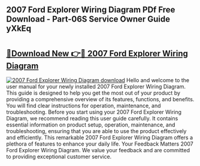 ## 2007 Ford Explorer Wiring Diagram PDf Free Download - Part-06S Service Owner Guide yXkEq

# <h2><a href="http://dfigoio.blite.top/?on=2007+Ford+Explorer+Wiring+Diagram">🔗Download New 👉🔴 2007 Ford Explorer Wiring Diagram</a></h2>

[![2007 Ford Explorer Wiring Diagram download](https://i.imgur.com/lujVjoI.png)](http://dfigoio.blite.top/?on=2007+Ford+Explorer+Wiring+Diagram)
Hello and welcome to the user manual for your newly installed 2007 Ford Explorer Wiring Diagram. This guide is designed to help you get the most out of your product by providing a comprehensive overview of its features, functions, and benefits. You will find clear instructions for operation, maintenance, and troubleshooting. Before you start using your 2007 Ford Explorer Wiring Diagram, we recommend reading this user guide carefully. It contains essential information on product setup, operation, maintenance, and troubleshooting, ensuring that you are able to use the product effectively and efficiently. This remarkable 2007 Ford Explorer Wiring Diagram offers a plethora of features to enhance your daily life. Your Feedback Matters 2007 Ford Explorer Wiring Diagram. We value your feedback and are committed to providing exceptional customer service.
